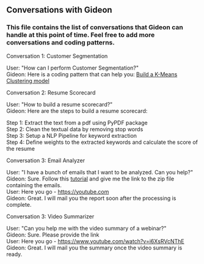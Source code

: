 ## Conversations with Gideon  
### This file contains the list of conversations that Gideon can handle at this point of time. Feel free to add more conversations and coding patterns.

Conversation 1: Customer Segmentation   

User: "How can I perform Customer Segmentation?"  
Gideon: Here is a coding pattern that can help you: [Build a K-Means Clustering model](ml-code-patterns/model%20training/customer_segmentation_plotly) 

Conversation 2: Resume Scorecard   

User: "How to build a resume scorecard?"  
Gideon: Here are the steps to build a resume scorecard:  

Step 1: Extract the text from a pdf using PyPDF package  
Step 2: Clean the textual data by removing stop words   
Step 3: Setup a NLP Pipeline for keyword extraction   
Step 4: Define weights to the extracted keywords and calculate the score of the resume  

Conversation 3: Email Analyzer  

User: "I have a bunch of emails that I want to be analyzed. Can you help?"  
Gideon: Sure. Follow this [tutorial](https://youtube.com) and give me the link to the zip file containing the emails.  
User: Here you go - https://youtube.com  
Gideon: Great. I will mail you the report soon after the processing is complete.  

Conversation 3: Video Summarizer  

User: "Can you help me with the video summary of a webinar?"  
Gideon: Sure. Please provide the link  
User: Here you go - https://www.youtube.com/watch?v=i6XsRVcNThE  
Gideon: Great. I will mail you the summary once the video summary is ready.  
